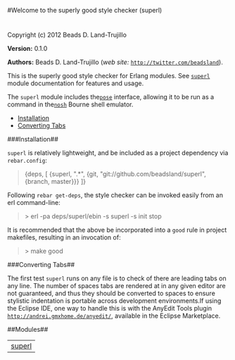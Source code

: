 

#Welcome to the superly good style checker (superl)#


Copyright (c) 2012 Beads D. Land-Trujillo

__Version:__ 0.1.0

__Authors:__ Beads D. Land-Trujillo (_web site:_ [`http://twitter.com/beadsland`](http://twitter.com/beadsland)).

This is the superly good style checker for Erlang modules.
  See [`superl`](superl.md) module documentation for features and usage.

The `superl` module includes the[`pose`](http://github.com/beadsland/pose) interface,
  allowing it to be run as a command in the[`nosh`](http://github.com/beadsland/nosh) Bourne shell
emulator.
* [Installation](#Installation)
* [Converting Tabs](#Converting_Tabs)


###<a name="Installation">Installation</a>##


`superl` is relatively lightweight, and be included as a project
  dependency via `rebar.config`:
<blockquote>
  {deps, [
     {superl, ".*",
       {git, "git://github.com/beadsland/superl", {branch, master}}}
    ]}</blockquote>


Following `rebar get-deps`, the style checker can be invoked easily
from an erl command-line:
<blockquote>
  > erl -pa deps/superl/ebin -s superl -s init stop</blockquote>


It is recommended that the above be incorporated into a `good` rule
in project makefiles, resulting in an invocation of:
<blockquote>
  > make good</blockquote>


###<a name="Converting_Tabs">Converting Tabs</a>##


The first test `superl` runs on any file is to check of there are
leading tabs on any line.  The number of spaces tabs are rendered
at in any given editor are not guaranteed, and thus they should be
converted to spaces to ensure stylistic indentation is portable across
development environments.If using the Eclipse IDE, one way to handle this is with the AnyEdit
  Tools plugin [`http://andrei.gmxhome.de/anyedit/`](http://andrei.gmxhome.de/anyedit/), available in the
  Eclipse Marketplace.

##Modules##


<table width="100%" border="0" summary="list of modules">
<tr><td><a href="superl.md" class="module">superl</a></td></tr></table>

